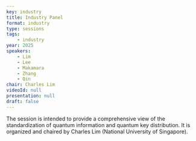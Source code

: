 ```yaml
---
key: industry
title: Industry Panel
format: industry
type: sessions
tags:
    - industry
year: 2025
speakers:
    - Lim
    - Lee
    - Makamara
    - Zhang
    - Qin
chair: Charles Lim
videoId: null
presentation: null
draft: false
---
```


The session is intended to provide a comprehensive view of the standardization of quantum information and quantum key distribution. It is organized and chaired by Charles Lim (National University of Singapore).